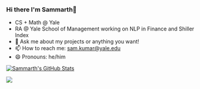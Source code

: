 ### Hi there I'm Sammarth👋

- CS + Math @ Yale
- RA @ Yale School of Management working on NLP in Finance and Shiller Index
- 💬 Ask me about my projects or anything you want!
- 📫 How to reach me: sam.kumar@yale.edu
- 😄 Pronouns: he/him

[![Sammarth's GitHub Stats](https://github-readme-stats.vercel.app/api?username=sammarth-k&theme=dark&show_icons=true&count_private=true)](https://github.com/sammarth-k/github-readme-stats)
  
<img src="https://github-readme-streak-stats.herokuapp.com/?user=sammarth-k&theme=dark">
 
